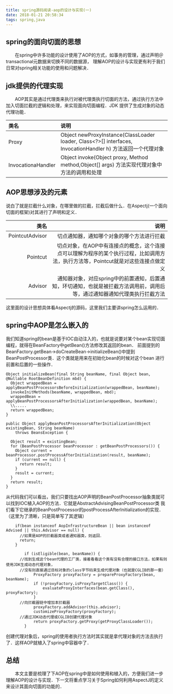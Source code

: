 ```yaml
---
title: spring源码阅读-aop的设计与实现(一)
date: 2018-01-21 20:58:34
tags: spring,java
---
```

## spring的面向切面的思想
　　在spring中许多功能的设计使用了AOP的方式，如事务的管理，通过声明＠transactional元数据来切换不同的数据源，
理解AOP的设计与实现更有利于我们日常对spring相关功能的使用和问题解决．
## jdk提供的代理实现
　　AOP其实是通过代理类来执行对被代理类执行切面的方法，通过执行方法中加入切面拦截的逻辑和处理，来实现面向切面编程．JDK
提供了生成对象的动态代理功能．<!--more-->

|类名|说明|
|:---|:--|
|Proxy|Object newProxyInstance(ClassLoader loader, Class<?>[] interfaces, InvocationHandler h) 方法返回一个代理对象|
|InvocationaHandler|Object invoke(Object proxy, Method method,Object[] args) 方法实现代理对象中方法的调用和处理|

## AOP思想涉及的元素
  说白了就是拦截什么对象，在哪里做的拦截，拦截后做什么．在Aspectj(一个面向切面的框架)对其进行了声明和定义．

|类名|说明|
|---:|--:|
|PointcutAdvisor|切点通知器，通知哪个对象的哪个方法进行拦截|
|Pointcut|切点对象，在AOP中有连接点的概念，这个连接点可以理解为程序的某个执行过程，比如调用方法，执行方法等，Pointcut就是对这些连接点做定义|
|Advisor|通知器对象，对应spring中的前置通知，后置通知，环切通知，也就是被拦截方法调用前，调用后等，通过通知器通知代理类执行拦截方法|
这里面的设计思想具体看Aspectj的源码，这里我们主要讲spring怎么运用的．

## spring中AOP是怎么嵌入的
  我们知道spring的bean是基于IOC自动注入的，也就是说要对某个bean实现切面编程，就得在BeanFactory中getBean()方法修改其返回的bean．
前面提到的BeanFactory.getBean->doCreateBean->initializeBean()中提到BeanPostProcessor类．这个类就是用来在初始化bean的时候对这个bean
进行前置和后置的一些操作．
```
Object initializeBean(final String beanName, final Object bean, @Nullable RootBeanDefinition mbd) {
  Object wrappedBean = applyBeanPostProcessorsBeforeInitialization(wrappedBean, beanName);
  invokeInitMethods(beanName, wrappedBean, mbd);
  wrappedBean = applyBeanPostProcessorsAfterInitialization(wrappedBean, beanName);
  \\.....
  return wrappedBean;
}

public Object applyBeanPostProcessorsAfterInitialization(Object existingBean, String beanName)
    throws BeansException {

  Object result = existingBean;
  for (BeanPostProcessor beanProcessor : getBeanPostProcessors()) {
    Object current = beanProcessor.postProcessAfterInitialization(result, beanName);
    if (current == null) {
      return result;
    }
    result = current;
  }
  return result;
}
```
从代码我们可以看出，我们只要找出AOP声明的BeanPostProcessor抽象类就可以找到IOC植入AOP的方法．它就是AbstractAdvisingBeanPostProcessor类
我们看下它继承的BeanPostProcessor的postProcessAfterInitialization的实现．（这里为了清晰，只是简单写了其逻辑）
```
    if(bean instanceof AopInfrastructureBean || bean instanceof Advised || this.Advisor == null) {
      //如果是AOP的拦截器类或者通知器类，则返回．
      return;
    }

		if (isEligible(bean, beanName)) {
      //找到生成这个bean代理的工厂类，接着看看这个类有没有合理的接口方法，如果有则使用JDK生成动态代理对象，
      //没有则直接通过目标对象的class字节码来生成代理对象（也就是CGLIB的那一套）
			ProxyFactory proxyFactory = prepareProxyFactory(bean, beanName);
			if (!proxyFactory.isProxyTargetClass()) {
				evaluateProxyInterfaces(bean.getClass(), proxyFactory);
			}
      //向拦截器链中增加本拦截器
			proxyFactory.addAdvisor(this.advisor);
			customizeProxyFactory(proxyFactory);
      //通过JDK动态代理或CGLIB创建代理对象
			return proxyFactory.getProxy(getProxyClassLoader());
		}

```
创建代理对象后，spring的使用者执行方法时其实就是拿代理对象的方法去执行了．这样AOP就植入了spring中容器中了．

## 总结
　　本文主要是梳理了下AOP在spring中是如何使用和植入的，方便我们进一步理解AOP的设计与实现．下一文将重点学习关于Spring如何利用AspectJ的定义来设计其面向切面的功能的．


